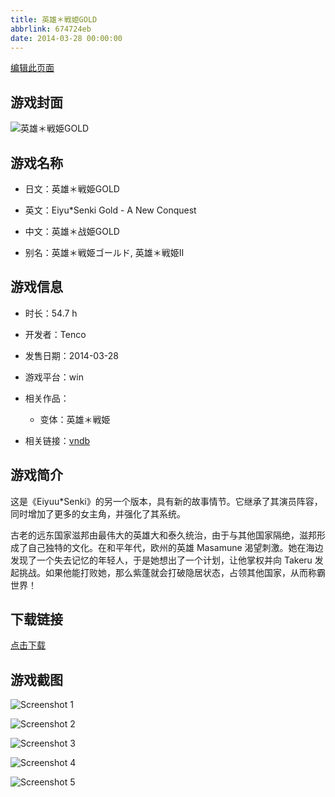 ```yaml
---
title: 英雄＊戦姫GOLD
abbrlink: 674724eb
date: 2014-03-28 00:00:00
---
```

[编辑此页面](https://github.com/ACG-3/ADV3-source/blob/main/source/_posts/games/%E8%8B%B1%E9%9B%84%EF%BC%8A%E6%88%A6%E5%A7%ABGOLD.md)

## 游戏封面

![英雄＊戦姫GOLD](https%3A//pan.timero.xyz/onedrive/img_lib_001/%E8%8B%B1%E9%9B%84%EF%BC%8A%E6%88%A6%E5%A7%ABGOLD_cover.avif)


## 游戏名称

- 日文：英雄＊戦姫GOLD
- 英文：Eiyu*Senki Gold - A New Conquest
- 中文：英雄＊战姫GOLD

- 别名：英雄＊戦姫ゴールド, 英雄＊戦姫II


## 游戏信息

- 时长：54.7 h
- 开发者：Tenco
- 发售日期：2014-03-28
- 游戏平台：win
- 相关作品：
   - 变体：英雄＊戦姫

- 相关链接：[vndb](https://vndb.org/v12033)


## 游戏简介

这是《Eiyuu*Senki》的另一个版本，具有新的故事情节。它继承了其演员阵容，同时增加了更多的女主角，并强化了其系统。

古老的远东国家滋邦由最伟大的英雄大和泰久统治，由于与其他国家隔绝，滋邦形成了自己独特的文化。在和平年代，欧州的英雄 Masamune 渴望刺激。她在海边发现了一个失去记忆的年轻人，于是她想出了一个计划，让他掌权并向 Takeru 发起挑战。如果他能打败她，那么紫蓬就会打破隐居状态，占领其他国家，从而称霸世界！




## 下载链接

[点击下载](https://pan.timero.xyz/onedrive/adv_lib_001/%E8%8B%B1%E9%9B%84%EF%BC%8A%E6%88%A6%E5%A7%ABGOLD)


## 游戏截图


![Screenshot 1](https%3A//pan.timero.xyz/onedrive/img_lib_001/%E8%8B%B1%E9%9B%84%EF%BC%8A%E6%88%A6%E5%A7%ABGOLD_Screenshot_1.avif)

![Screenshot 2](https%3A//pan.timero.xyz/onedrive/img_lib_001/%E8%8B%B1%E9%9B%84%EF%BC%8A%E6%88%A6%E5%A7%ABGOLD_Screenshot_2.avif)

![Screenshot 3](https%3A//pan.timero.xyz/onedrive/img_lib_001/%E8%8B%B1%E9%9B%84%EF%BC%8A%E6%88%A6%E5%A7%ABGOLD_Screenshot_3.avif)

![Screenshot 4](https%3A//pan.timero.xyz/onedrive/img_lib_001/%E8%8B%B1%E9%9B%84%EF%BC%8A%E6%88%A6%E5%A7%ABGOLD_Screenshot_4.avif)

![Screenshot 5](https%3A//pan.timero.xyz/onedrive/img_lib_001/%E8%8B%B1%E9%9B%84%EF%BC%8A%E6%88%A6%E5%A7%ABGOLD_Screenshot_5.avif)

